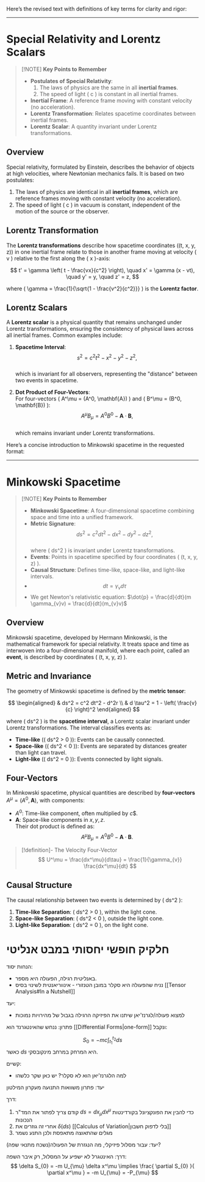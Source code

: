 Here’s the revised text with definitions of key terms for clarity and rigor:  

---

# Special Relativity and Lorentz Scalars  

> [!NOTE] **Key Points to Remember**  
> - **Postulates of Special Relativity**:  
>   1. The laws of physics are the same in all **inertial frames**.  
>   2. The speed of light \( c \) is constant in all inertial frames.  
> - **Inertial Frame**: A reference frame moving with constant velocity (no acceleration).  
> - **Lorentz Transformation**: Relates spacetime coordinates between inertial frames.  
> - **Lorentz Scalar**: A quantity invariant under Lorentz transformations.  

## Overview  

Special relativity, formulated by Einstein, describes the behavior of objects at high velocities, where Newtonian mechanics fails. It is based on two postulates:  

1. The laws of physics are identical in all **inertial frames**, which are reference frames moving with constant velocity (no acceleration).  
2. The speed of light \( c \) in vacuum is constant, independent of the motion of the source or the observer.  

## Lorentz Transformation  

The **Lorentz transformations** describe how spacetime coordinates \((t, x, y, z)\) in one inertial frame relate to those in another frame moving at velocity \( v \) relative to the first along the \( x \)-axis:  

$$ 
t' = \gamma \left( t - \frac{vx}{c^2} \right), \quad x' = \gamma (x - vt), \quad y' = y, \quad z' = z, 
$$  

where \( \gamma = \frac{1}{\sqrt{1 - \frac{v^2}{c^2}}} \) is the **Lorentz factor**.  

## Lorentz Scalars  

A **Lorentz scalar** is a physical quantity that remains unchanged under Lorentz transformations, ensuring the consistency of physical laws across all inertial frames. Common examples include:  

1. **Spacetime Interval**:  
   $$ s^2 = c^2t^2 - x^2 - y^2 - z^2, $$  
   which is invariant for all observers, representing the "distance" between two events in spacetime.  

2. **Dot Product of Four-Vectors**:  
   For four-vectors \( A^\mu = (A^0, \mathbf{A}) \) and \( B^\mu = (B^0, \mathbf{B}) \):  
   $$ A^\mu B_\mu = A^0 B^0 - \mathbf{A} \cdot \mathbf{B}, $$  
   which remains invariant under Lorentz transformations.  



Here’s a concise introduction to Minkowski spacetime in the requested format:

---

# Minkowski Spacetime  

> [!NOTE] **Key Points to Remember**  
> - **Minkowski Spacetime**: A four-dimensional spacetime combining space and time into a unified framework.  
> - **Metric Signature**:  
>   $$  
>   ds^2 = c^2 dt^2 - dx^2 - dy^2 - dz^2,  
>   $$  
>   where \( ds^2 \) is invariant under Lorentz transformations.  
> - **Events**: Points in spacetime specified by four coordinates \( (t, x, y, z) \).  
> - **Causal Structure**: Defines time-like, space-like, and light-like intervals.  
> - $$d t = \gamma_{v} d\tau$$
> - We get Newton's relativistic equation: $\dot{p} = \frac{d}{dt}(m \gamma_{v}v) = \frac{d}{dt}(m_{v}v)$

## Overview  

Minkowski spacetime, developed by Hermann Minkowski, is the mathematical framework for special relativity. It treats space and time as interwoven into a four-dimensional manifold, where each point, called an **event**, is described by coordinates \( (t, x, y, z) \).  

## Metric and Invariance  

The geometry of Minkowski spacetime is defined by the **metric tensor**:  

$$  
\begin{aligned}
 & ds^2 = c^2 dt^2 - d^2r \\
 & d \tau^2 = 1 - \left( \frac{v}{c} \right)^2
\end{aligned}
$$  

where \( ds^2 \) is the **spacetime interval**, a Lorentz scalar invariant under Lorentz transformations. The interval classifies events as:  
- **Time-like** (\( ds^2 > 0 \)): Events can be causally connected.  
- **Space-like** (\( ds^2 < 0 \)): Events are separated by distances greater than light can travel.  
- **Light-like** (\( ds^2 = 0 \)): Events connected by light signals.  

## Four-Vectors  

In Minkowski spacetime, physical quantities are described by **four-vectors** $A^\mu = (A^0, \mathbf{A})$, with components:  
- $A^0$: Time-like component, often multiplied by $c$$.  
- $\mathbf{A}$: Space-like components in $x, y, z$.  
Their dot product is defined as:  
$$  
A^\mu B_\mu = A^0 B^0 - \mathbf{A} \cdot \mathbf{B}.  
$$
> [!definition]- The Velocity Four-Vector
> $$
> U^\mu = \frac{dx^\mu}{d\tau} = \frac{1}{\gamma_{v}} \frac{dx^\mu}{dt}
> $$
## Causal Structure  

The causal relationship between two events is determined by \( ds^2 \):  
1. **Time-like Separation**: \( ds^2 > 0 \), within the light cone.  
2. **Space-like Separation**: \( ds^2 < 0 \), outside the light cone.  
3. **Light-like Separation**: \( ds^2 = 0 \), on the light cone.  

# חלקיק חופשי יחסותי במבט אנליטי

הנחות יסוד:
- באנליטית רגילה, הפעולה היא מספר.
- נניח שהפעולה היא סקלר במובן הטנזורי - אינווריאנטית לשינוי בסיס [[Tensor Analysis#In a Nutshell]]

יעד:
- למצוא פעולה/לגרנז'יאן שיתנו את הפיזיקה הרגילה בגבול של מהירויות נמוכות

פתרון:
ננחש שהאינטגרנד הוא [[Differential Forms|one-form]] ונקבל:

$$
S_0 = -mc \int_{t_{1}}^{t_{2}}ds
$$
כאשר $ds$ היא המרחק במרחב מינקובסקי. 

קשיים:
- למה הלגרנז'יאן הוא לא סקלר? יש כאן שקר כלשהו


יעד: פתרון משוואות התנועה מעקרון המילטון

דרך: 
1. קודם צריך לפתור את המד"ר  $ds = dx_{\mu}dx^{\mu}$  כדי להבין את הפונקציונל בקורדינטות הנכונות
2. אחרי זה גוזרים את  $\delta(ds)$ [[Calculus of Variation|בלי לדפוק חשבון]]
3. מגלים שהתאוצה מתאפסת ולכן התנע נשמר

יעד: עבור מסלול פיזיקלי, מה הנגזרת של הפעולה(נשכח מתנאי שפה)?

דרך: האינטגרל לא ישפיע על המסלול, רק איבר השפה:
$$
\delta S_{0} = -m U_{\mu} \delta x^\mu \implies \frac{ \partial S_{0} }{ \partial x^\mu }  = -m U_{\mu} = -P_{\mu}
$$

